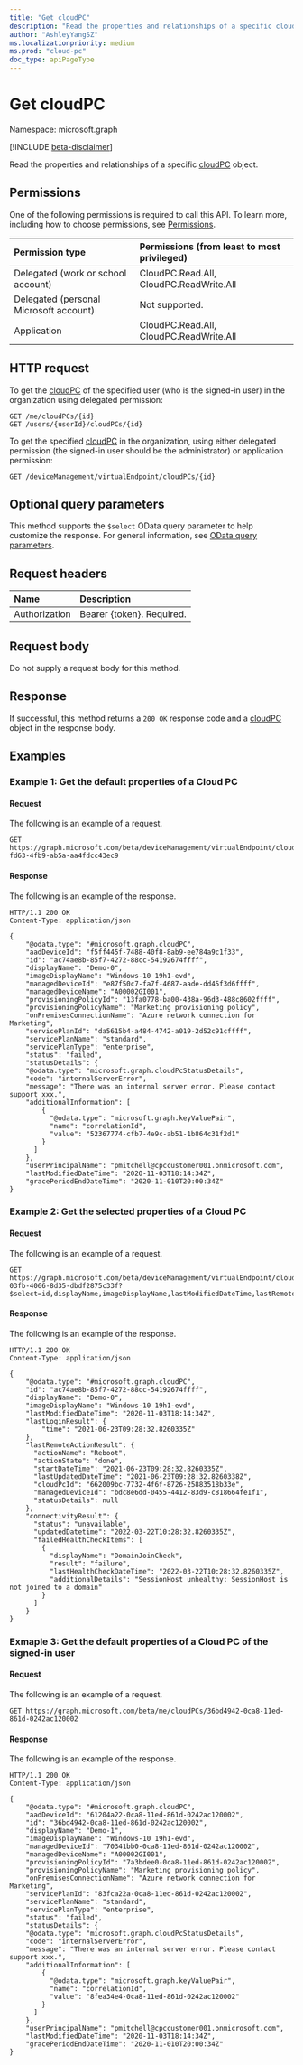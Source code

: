 ```yaml
---
title: "Get cloudPC"
description: "Read the properties and relationships of a specific cloudPC object."
author: "AshleyYangSZ"
ms.localizationpriority: medium
ms.prod: "cloud-pc"
doc_type: apiPageType
---
```


# Get cloudPC

Namespace: microsoft.graph

[!INCLUDE [beta-disclaimer](../../includes/beta-disclaimer.md)]

Read the properties and relationships of a specific [cloudPC](../resources/cloudpc.md) object.

## Permissions

One of the following permissions is required to call this API. To learn more, including how to choose permissions, see [Permissions](/graph/permissions-reference).

|Permission type|Permissions (from least to most privileged)|
|:---|:---|
|Delegated (work or school account)|CloudPC.Read.All, CloudPC.ReadWrite.All|
|Delegated (personal Microsoft account)|Not supported.|
|Application|CloudPC.Read.All, CloudPC.ReadWrite.All|

## HTTP request

<!-- {
  "blockType": "ignored"
}
-->

To get the [cloudPC](../resources/cloudpc.md) of the specified user (who is the signed-in user) in the organization using delegated permission:

``` http
GET /me/cloudPCs/{id}
GET /users/{userId}/cloudPCs/{id}
```

To get the specified [cloudPC](../resources/cloudpc.md) in the organization, using either delegated permission (the signed-in user should be the administrator) or application permission:

``` http
GET /deviceManagement/virtualEndpoint/cloudPCs/{id}
```

## Optional query parameters

This method supports the `$select` OData query parameter to help customize the response. For general information, see [OData query parameters](/graph/query-parameters).

## Request headers

| Name          | Description               |
| :------------ | :------------------------ |
| Authorization | Bearer {token}. Required. |

## Request body

Do not supply a request body for this method.

## Response

If successful, this method returns a `200 OK` response code and a [cloudPC](../resources/cloudpc.md) object in the response body.

## Examples

### Example 1: Get the default properties of a Cloud PC

#### Request

The following is an example of a request.


<!-- {
  "blockType": "request",
  "name": "get_cloudpc_default_properties"
}
-->

``` http
GET https://graph.microsoft.com/beta/deviceManagement/virtualEndpoint/cloudPCs/9ec90ff8-fd63-4fb9-ab5a-aa4fdcc43ec9
```

#### Response

The following is an example of the response.

<!-- {
  "blockType": "response",
  "truncated": true,
  "name": "get_cloudpc_default_properties",
  "@odata.type": "microsoft.graph.cloudPC"
}
-->

``` http
HTTP/1.1 200 OK
Content-Type: application/json

{
    "@odata.type": "#microsoft.graph.cloudPC",
    "aadDeviceId": "f5ff445f-7488-40f8-8ab9-ee784a9c1f33",
    "id": "ac74ae8b-85f7-4272-88cc-54192674ffff",
    "displayName": "Demo-0",
    "imageDisplayName": "Windows-10 19h1-evd",
    "managedDeviceId": "e87f50c7-fa7f-4687-aade-dd45f3d6ffff",
    "managedDeviceName": "A00002GI001",
    "provisioningPolicyId": "13fa0778-ba00-438a-96d3-488c8602ffff",
    "provisioningPolicyName": "Marketing provisioning policy",
    "onPremisesConnectionName": "Azure network connection for Marketing",
    "servicePlanId": "da5615b4-a484-4742-a019-2d52c91cffff",
    "servicePlanName": "standard",
    "servicePlanType": "enterprise",
    "status": "failed",
    "statusDetails": {
    "@odata.type": "microsoft.graph.cloudPcStatusDetails",
    "code": "internalServerError",
    "message": "There was an internal server error. Please contact support xxx.",
    "additionalInformation": [
        {
          "@odata.type": "microsoft.graph.keyValuePair",
          "name": "correlationId",
          "value": "52367774-cfb7-4e9c-ab51-1b864c31f2d1"
        }
      ]
    },
    "userPrincipalName": "pmitchell@cpccustomer001.onmicrosoft.com",
    "lastModifiedDateTime": "2020-11-03T18:14:34Z",
    "gracePeriodEndDateTime": "2020-11-010T20:00:34Z"
}
```

### Example 2: Get the selected properties of a Cloud PC

#### Request

The following is an example of a request.


<!-- {
  "blockType": "request",
  "name": "get_cloudpc_selected_properties"
}
-->

``` http
GET https://graph.microsoft.com/beta/deviceManagement/virtualEndpoint/cloudPCs/40cee9d2-03fb-4066-8d35-dbdf2875c33f?$select=id,displayName,imageDisplayName,lastModifiedDateTime,lastRemoteActionResult,lastLoginResult,connectivityResult
```

#### Response

The following is an example of the response.

<!-- {
  "blockType": "response",
  "truncated": true,
  "name": "get_cloudpc_selected_properties",
  "@odata.type": "microsoft.graph.cloudPC"
}
-->

``` http
HTTP/1.1 200 OK
Content-Type: application/json

{
    "@odata.type": "#microsoft.graph.cloudPC",
    "id": "ac74ae8b-85f7-4272-88cc-54192674ffff",
    "displayName": "Demo-0",
    "imageDisplayName": "Windows-10 19h1-evd",
    "lastModifiedDateTime": "2020-11-03T18:14:34Z",
    "lastLoginResult": {
        "time": "2021-06-23T09:28:32.8260335Z"
    },
    "lastRemoteActionResult": {
      "actionName": "Reboot",
      "actionState": "done",
      "startDateTime": "2021-06-23T09:28:32.8260335Z",
      "lastUpdatedDateTime": "2021-06-23T09:28:32.8260338Z",
      "cloudPcId": "662009bc-7732-4f6f-8726-25883518b33e",
      "managedDeviceId": "bdc8e6dd-0455-4412-83d9-c818664fe1f1",
      "statusDetails": null
    },
    "connectivityResult": {
      "status": "unavailable",
      "updatedDatetime": "2022-03-22T10:28:32.8260335Z",
      "failedHealthCheckItems": [
        {
          "displayName": "DomainJoinCheck",
          "result": "failure",
          "lastHealthCheckDateTime": "2022-03-22T10:28:32.8260335Z",
          "additionalDetails": "SessionHost unhealthy: SessionHost is not joined to a domain"
        }
      ]
    }
}
```

### Exmaple 3: Get the default properties of a Cloud PC of the signed-in user

#### Request

The following is an example of a request.


<!-- {
  "blockType": "request",
  "name": "user_get_cloudpc_default_properties"
}
-->

``` http
GET https://graph.microsoft.com/beta/me/cloudPCs/36bd4942-0ca8-11ed-861d-0242ac120002
```

#### Response

The following is an example of the response.

<!-- {
  "blockType": "response",
  "truncated": true,
  "name": "user_get_cloudpc_default_properties",
  "@odata.type": "microsoft.graph.cloudPC"
}
-->

``` http
HTTP/1.1 200 OK
Content-Type: application/json

{
    "@odata.type": "#microsoft.graph.cloudPC",
    "aadDeviceId": "61204a22-0ca8-11ed-861d-0242ac120002",
    "id": "36bd4942-0ca8-11ed-861d-0242ac120002",
    "displayName": "Demo-1",
    "imageDisplayName": "Windows-10 19h1-evd",
    "managedDeviceId": "70341bb0-0ca8-11ed-861d-0242ac120002",
    "managedDeviceName": "A00002GI001",
    "provisioningPolicyId": "7a3bdee0-0ca8-11ed-861d-0242ac120002",
    "provisioningPolicyName": "Marketing provisioning policy",
    "onPremisesConnectionName": "Azure network connection for Marketing",
    "servicePlanId": "83fca22a-0ca8-11ed-861d-0242ac120002",
    "servicePlanName": "standard",
    "servicePlanType": "enterprise",
    "status": "failed",
    "statusDetails": {
    "@odata.type": "microsoft.graph.cloudPcStatusDetails",
    "code": "internalServerError",
    "message": "There was an internal server error. Please contact support xxx.",
    "additionalInformation": [
        {
          "@odata.type": "microsoft.graph.keyValuePair",
          "name": "correlationId",
          "value": "8fea34e4-0ca8-11ed-861d-0242ac120002"
        }
      ]
    },
    "userPrincipalName": "pmitchell@cpccustomer001.onmicrosoft.com",
    "lastModifiedDateTime": "2020-11-03T18:14:34Z",
    "gracePeriodEndDateTime": "2020-11-010T20:00:34Z"
}
```

